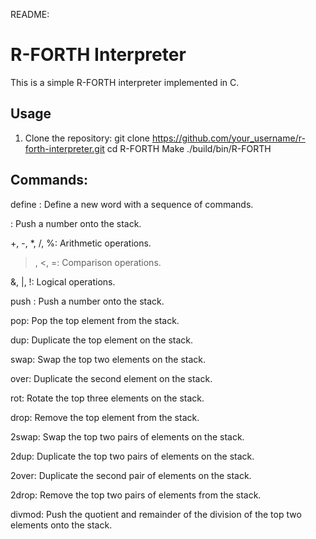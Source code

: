 README: 
# R-FORTH Interpreter
This is a simple R-FORTH interpreter implemented in C.
## Usage
1. Clone the repository:
   git clone https://github.com/your_username/r-forth-interpreter.git
cd R-FORTH
Make
./build/bin/R-FORTH

## Commands:

define <word> <commands>: Define a new word with a sequence of commands.

<number>: Push a number onto the stack.

+, -, *, /, %: Arithmetic operations.

>, <, =: Comparison operations.

&, |, !: Logical operations.

push <number>: Push a number onto the stack.

pop: Pop the top element from the stack.

dup: Duplicate the top element on the stack.

swap: Swap the top two elements on the stack.

over: Duplicate the second element on the stack.

rot: Rotate the top three elements on the stack.

drop: Remove the top element from the stack.

2swap: Swap the top two pairs of elements on the stack.

2dup: Duplicate the top two pairs of elements on the stack.

2over: Duplicate the second pair of elements on the stack.

2drop: Remove the top two pairs of elements from the stack.

divmod: Push the quotient and remainder of the division of the top two elements onto the stack.

